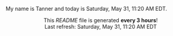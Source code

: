 My name is Tanner and today is Saturday, May 31, 11:20 AM EDT.

<p align="center">This <i>README</i> file is generated <b>every 3 hours</b>!</br>Last refresh: Saturday, May 31, 11:20 AM EDT<br /></p>
